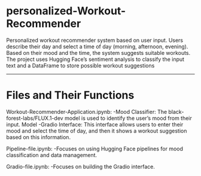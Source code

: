 # personalized-Workout-Recommender

 Personalized workout recommender system based on user input. Users describe their day and select a time of day (morning, afternoon, evening). Based on their mood and the time, the system suggests suitable workouts. The project uses Hugging Face’s sentiment analysis to classify the input text and a DataFrame to store possible workout suggestions

---

# Files and Their Functions

Workout-Recommender-Application.ipynb:
-Mood Classifier: The black-forest-labs/FLUX.1-dev model is used to identify the user’s mood from their input. Model
-Gradio Interface: This interface allows users to enter their mood and select the time of day, and then it shows a workout suggestion based on this information.

Pipeline-file.ipynb:
-Focuses on using Hugging Face pipelines for mood classification and data management.

Gradio-file.ipynb: 
-Focuses on building the Gradio interface.
